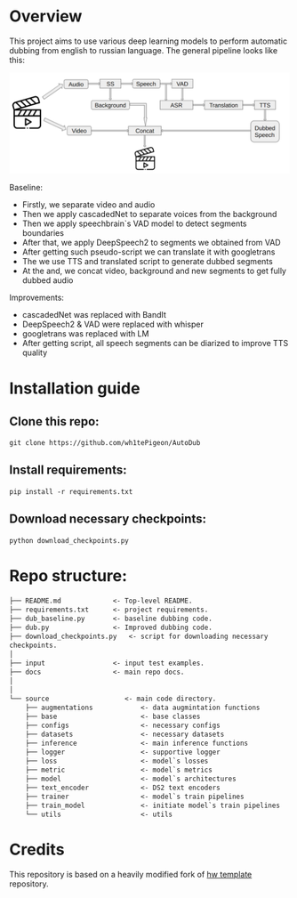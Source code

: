 # Overview
This project aims to use various deep learning models to perform automatic dubbing from english to russian language. The general pipeline looks like this:
<p align="center">
<img src="docs/pipe.png" alt="Overall pipeline"
width="800px"></p>

Baseline:
* Firstly, we separate video and audio
* Then we apply cascadedNet to separate voices from the background
* Then we apply speechbrain`s VAD model to detect segments boundaries
* After that, we apply DeepSpeech2 to segments we obtained from VAD
* After getting such pseudo-script we can translate it with googletrans
* The we use TTS and translated script to generate dubbed segments
* At the and, we concat video, background and new segments to get fully dubbed audio

Improvements:
* cascadedNet was replaced with BandIt
* DeepSpeech2 & VAD were replaced with whisper
* googletrans was replaced with LM
* After getting script, all speech segments can be diarized to improve TTS quality



# Installation guide
## Clone this repo:

```shell
git clone https://github.com/wh1tePigeon/AutoDub
```

## Install requirements:

```shell
pip install -r requirements.txt
```
## Download necessary checkpoints:

```shell
python download_checkpoints.py
```

# Repo structure:
```shell
├── README.md             <- Top-level README.
├── requirements.txt      <- project requirements.
├── dub_baseline.py       <- baseline dubbing code.
├── dub.py                <- Improved dubbing code.
├── download_checkpoints.py   <- script for downloading necessary checkpoints.
│
├── input                 <- input test examples.
├── docs                  <- main repo docs. 
│   
│
└── source                   <- main code directory.
    ├── augmentations            <- data augmintation functions
    ├── base                     <- base classes
    ├── configs                  <- necessary configs
    ├── datasets                 <- necessary datasets
    ├── inference                <- main inference functions
    ├── logger                   <- supportive logger
    ├── loss                     <- model`s losses
    ├── metric                   <- model`s metrics  
    ├── model                    <- model`s architectures
    ├── text_encoder             <- DS2 text encoders
    ├── trainer                  <- model`s train pipelines
    ├── train_model              <- initiate model`s train pipelines
    └── utils                    <- utils
```

# Credits
This repository is based on a heavily modified fork
of [hw template](https://github.com/WrathOfGrapes/asr_project_template) repository.


